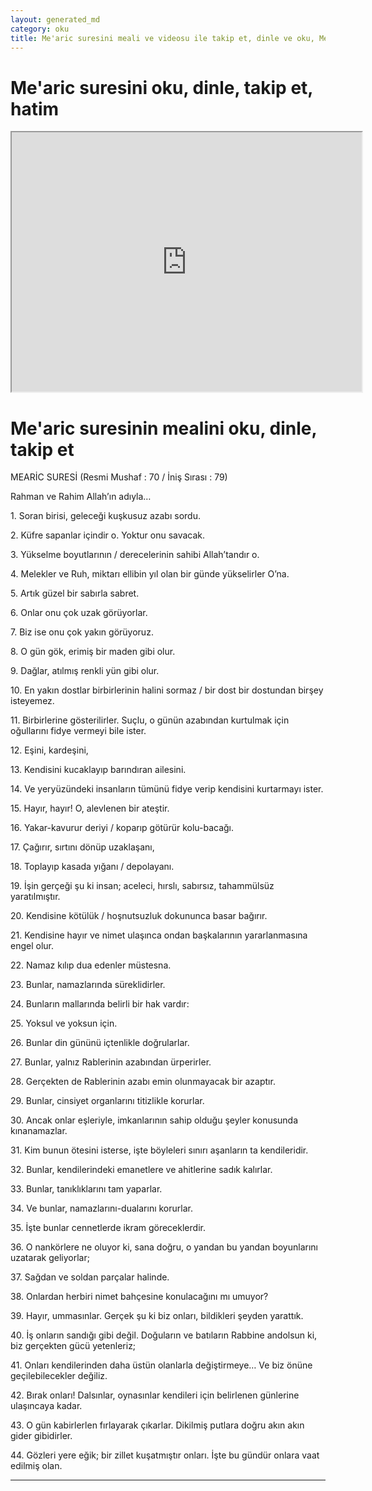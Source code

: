 ```yaml
---
layout: generated_md
category: oku
title: Me'aric suresini meali ve videosu ile takip et, dinle ve oku, Me'aric dinle, Me'aric meali, hatim dinle, hatim yap.
---
```


<div class="container">
  <div class="row">
    <div class="col-lg-12">
      <h1>Me'aric suresini oku, dinle, takip et, hatim</h1>
      <div class="div-youtube-embed">
        <iframe width="560" height="415" src="https://www.youtube.com/embed/">frameborder="0" allowfullscreen></iframe>
      </div>
    </div>
  </div>

  <div class="row">
    <div class="col-lg-12">
      <h1>Me'aric suresinin mealini oku, dinle, takip et</h1>
      <div><p></p><p></p><p>MEARİC SURESİ (Resmi Mushaf : 70 / İniş Sırası : 79)</p><p>Rahman ve Rahim Allah’ın adıyla…</p><p></p><p></p><p>1. Soran birisi, geleceği kuşkusuz azabı sordu.</p><p></p><p></p><p>2. Küfre sapanlar içindir o. Yoktur onu savacak.</p><p></p><p></p><p>3. Yükselme boyutlarının / derecelerinin sahibi Allah’tandır o.</p><p></p><p></p><p>4. Melekler ve Ruh, miktarı ellibin yıl olan bir günde yükselirler O’na.</p><p></p><p></p><p>5. Artık güzel bir sabırla sabret.</p><p></p><p></p><p>6. Onlar onu çok uzak görüyorlar.</p><p></p><p></p><p>7. Biz ise onu çok yakın görüyoruz.</p><p></p><p></p><p>8. O gün gök, erimiş bir maden gibi olur.</p><p></p><p></p><p>9. Dağlar, atılmış renkli yün gibi olur.</p><p></p><p></p><p>10. En yakın dostlar birbirlerinin halini sormaz / bir dost bir dostundan birşey isteyemez.</p><p></p><p></p><p>11. Birbirlerine gösterilirler. Suçlu, o günün azabından kurtulmak için oğullarını fidye vermeyi bile ister.</p><p></p><p></p><p>12. Eşini, kardeşini,</p><p></p><p></p><p>13. Kendisini kucaklayıp barındıran ailesini.</p><p></p><p></p><p>14. Ve yeryüzündeki insanların tümünü fidye verip kendisini kurtarmayı ister.</p><p></p><p></p><p>15. Hayır, hayır! O, alevlenen bir ateştir.</p><p></p><p></p><p>16. Yakar-kavurur deriyi / koparıp götürür kolu-bacağı.</p><p></p><p></p><p>17. Çağırır, sırtını dönüp uzaklaşanı,</p><p></p><p></p><p>18. Toplayıp kasada yığanı / depolayanı.</p><p></p><p></p><p>19. İşin gerçeği şu ki insan; aceleci, hırslı, sabırsız, tahammülsüz yaratılmıştır.</p><p></p><p></p><p>20. Kendisine kötülük / hoşnutsuzluk dokununca basar bağırır.</p><p></p><p></p><p>21. Kendisine hayır ve nimet ulaşınca ondan başkalarının yararlanmasına engel olur.</p><p></p><p></p><p>22. Namaz kılıp dua edenler müstesna.</p><p></p><p></p><p>23. Bunlar, namazlarında süreklidirler.</p><p></p><p></p><p>24. Bunların mallarında belirli bir hak vardır:</p><p></p><p></p><p>25. Yoksul ve yoksun için.</p><p></p><p></p><p>26. Bunlar din gününü içtenlikle doğrularlar.</p><p></p><p></p><p>27. Bunlar, yalnız Rablerinin azabından ürperirler.</p><p></p><p></p><p>28. Gerçekten de Rablerinin azabı emin olunmayacak bir azaptır.</p><p></p><p></p><p>29. Bunlar, cinsiyet organlarını titizlikle korurlar.</p><p></p><p></p><p>30. Ancak onlar eşleriyle, imkanlarının sahip olduğu şeyler konusunda kınanamazlar.</p><p></p><p></p><p>31. Kim bunun ötesini isterse, işte böyleleri sınırı aşanların ta kendileridir.</p><p></p><p></p><p>32. Bunlar, kendilerindeki emanetlere ve ahitlerine sadık kalırlar.</p><p></p><p></p><p>33. Bunlar, tanıklıklarını tam yaparlar.</p><p></p><p></p><p>34. Ve bunlar, namazlarını-dualarını korurlar.</p><p></p><p></p><p>35. İşte bunlar cennetlerde ikram göreceklerdir.</p><p></p><p></p><p>36. O nankörlere ne oluyor ki, sana doğru, o yandan bu yandan boyunlarını uzatarak geliyorlar;</p><p></p><p></p><p>37. Sağdan ve soldan parçalar halinde.</p><p></p><p></p><p>38. Onlardan herbiri nimet bahçesine konulacağını mı umuyor?</p><p></p><p></p><p>39. Hayır, ummasınlar. Gerçek şu ki biz onları, bildikleri şeyden yarattık.</p><p></p><p></p><p>40. İş onların sandığı gibi değil. Doğuların ve batıların Rabbine andolsun ki, biz gerçekten gücü yetenleriz;</p><p></p><p></p><p>41. Onları kendilerinden daha üstün olanlarla değiştirmeye… Ve biz önüne geçilebilecekler değiliz.</p><p></p><p></p><p>42. Bırak onları! Dalsınlar, oynasınlar kendileri için belirlenen günlerine ulaşıncaya kadar.</p><p></p><p></p><p>43. O gün kabirlerlen fırlayarak çıkarlar. Dikilmiş putlara doğru akın akın gider gibidirler.</p><p></p><p></p><p>44. Gözleri yere eğik; bir zillet kuşatmıştır onları. İşte bu gündür onlara vaat edilmiş olan.</p><p></p><p></p></div>
    </div>
  </div>
</div>
<hr />